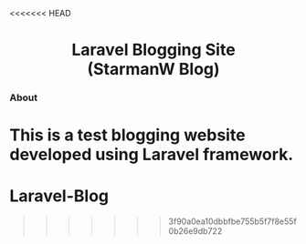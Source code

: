 <<<<<<< HEAD
<h1 align="center">Laravel Blogging Site <br /> (StarmanW Blog)</h1>

### About
This is a test blogging website developed using Laravel framework.
=======
# Laravel-Blog
>>>>>>> 3f90a0ea10dbbfbe755b5f7f8e55f0b26e9db722

